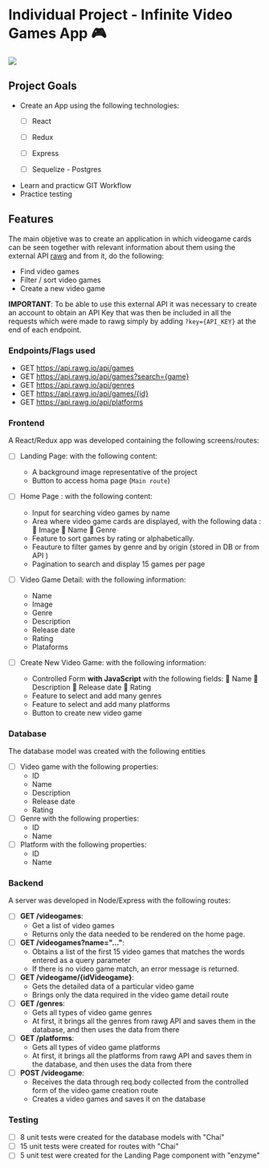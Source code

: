 
# Individual Project - Infinite Video Games App 🎮


<div>
    <img src="https://res.cloudinary.com/djbiam1gm/image/upload/v1649871678/VG%20PI/VG_Slides_2.gif" />
</div>

## Project Goals

- Create an App using the following technologies:
    - [ ] React
    - [ ] Redux
    - [ ] Express
    - [ ] Sequelize - Postgres


- Learn and practicw GIT Workflow
- Practice testing


## Features

The main objetive was to create an application in which videogame cards can be seen together with relevant information about them using the external API [rawg](https://rawg.io/apidocs) and from it, do the following:

  - Find video games
  - Filter / sort video games
  - Create a new video game
 
 __IMPORTANT__: To be able to use this external API it was necessary to create an account to obtain an API Key that was then be included in all the requests which were made to rawg simply by adding `?key={API_KEY}` at the end of each endpoint.


### Endpoints/Flags used

  - GET https://api.rawg.io/api/games
  - GET https://api.rawg.io/api/games?search={game}
  - GET https://api.rawg.io/api/genres
  - GET https://api.rawg.io/api/games/{id}
  - GET https://api.rawg.io/api/platforms


### Frontend

A React/Redux app was developed containing the following screens/routes:


- [ ] Landing Page: with the following content:
    - A background image representative of the project
    - Button to access homa page (`Main route`)


- [ ] Home Page : with the following content:
    - Input for searching video games by name
    - Area where video game cards  are displayed, with the following data :
      🔹 Image
      🔹 Name
      🔹 Genre
    - Feature to sort games by rating or alphabetically.
    - Feauture to filter games by genre and by origin (stored in DB or from API )
    - Pagination to search and display 15 games per page


- [ ] Video Game Detail: with the following information:
    - Name
    - Image
    - Genre
    - Description
    - Release date
    - Rating
    - Plataforms

- [ ] Create New Video Game: with the following information:
    - Controlled Form __with JavaScript__ with the following fields:
      🔹 Name
      🔹 Description
      🔹 Release date
      🔹 Rating
    - Feature to select and add many genres
    - Feature to select and add many platforms
    - Button to create new video game


### Database

The database model was created with the following entities 

- [ ] Video game with the following properties:
  - ID
  - Name
  - Description
  - Release date
  - Rating
- [ ] Genre with the following properties:
  - ID
  - Name
- [ ] Platform with the following properties:
  - ID
  - Name



### Backend

A server was developed in Node/Express with the following routes:

- [ ] __GET /videogames__:
  - Get a list of video games
  - Returns only the data needed to be rendered on the home page.
- [ ] __GET /videogames?name="..."__:
  - Obtains a list of the first 15 video games that matches the words entered as a query parameter
  - If there is no video game match, an error message is returned.
- [ ] __GET /videogame/{idVideogame}__:
  - Gets the detailed data of a particular video game
  - Brings only the data required in the video game detail route
- [ ] __GET /genres__:
  - Gets all types of video game genres
  - At first, it brings all the genres from rawg API and saves them in the database, and then uses the data from there
- [ ] __GET /platforms__:
  - Gets all types of video game platforms
  - At first, it brings all the platforms from rawg API and saves them in the database, and then uses the data from there
- [ ] __POST /videogame__:
  - Receives the data through req.body collected from the controlled form of the video game creation route
  - Creates a video games and saves it on the database


### Testing
- [ ] 8 unit tests were created for the database models with "Chai"
- [ ] 15 unit tests were created for routes with "Chai"
- [ ] 5 unit test were created for the Landing Page component with "enzyme"
